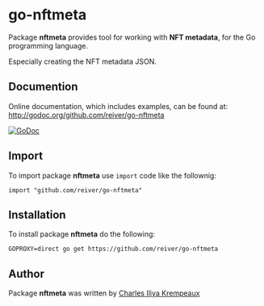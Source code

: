 # go-nftmeta

Package **nftmeta** provides tool for working with **NFT metadata**, for the Go programming language.

Especially creating the NFT metadata JSON.

## Documention

Online documentation, which includes examples, can be found at: http://godoc.org/github.com/reiver/go-nftmeta

[![GoDoc](https://godoc.org/github.com/reiver/go-nftmeta?status.svg)](https://godoc.org/github.com/reiver/go-nftmeta)

## Import

To import package **nftmeta** use `import` code like the follownig:
```
import "github.com/reiver/go-nftmeta"
```

## Installation

To install package **nftmeta** do the following:
```
GOPROXY=direct go get https://github.com/reiver/go-nftmeta
```

## Author

Package **nftmeta** was written by [Charles Iliya Krempeaux](http://reiver.link)
